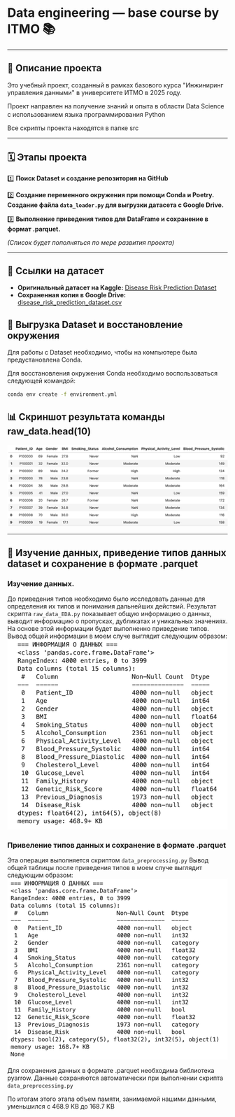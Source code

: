 # Data engineering — base course by ITMO 📚

---

## 📖 Описание проекта

Это учебный проект, созданный в рамках базового курса "Инжиниринг управления данными" в университете ИТМО в 2025 году.

Проект направлен на получение знаний и опыта в области Data Science с использованием языка программирования Python <img src="https://cdn.jsdelivr.net/gh/devicons/devicon/icons/python/python-original.svg" width="16" height="16" />

Все скрипты проекта находятся в папке src

---

## 🗓️ Этапы проекта

1️⃣ **Поиск Dataset и создание репозитория на GitHub**  

2️⃣ **Создание переменного окружения при помощи Conda и Poetry. Создание файла `data_loader.py` для выгрузки датасета с Google Drive.**

3️⃣ **Выполнение приведения типов для DataFrame и сохранение в формат .parquet.**

*(Список будет пополняться по мере развития проекта)*

---

## 🔗 Ссылки на датасет

*   **Оригинальный датасет на Kaggle:** [Disease Risk Prediction Dataset](https://www.kaggle.com/datasets/sahilislam007/disease-risk-prediction-dataset/data)
*   **Сохраненная копия в Google Drive:** [disease_risk_prediction_dataset.csv](https://drive.google.com/file/d/1fVkeUdzuBjqHsLPtL_AzUOeL4kX4Y7sV/view?usp=sharing)

## 🚀 Выгрузка Dataset и восстановление окружения

Для работы с Dataset необходимо, чтобы на компьютере была предустановлена Conda.

Для восстановления окружения Conda необходимо воспользоваться следующей командой:

```bash
conda env create -f environment.yml
```

## 📊 Скриншот результата команды raw_data.head(10)

![alt text](images/image.png)

---

## 🔧 Изучение данных, приведение типов данных dataset и сохранение в формате .parquet

### Изучение данных. 
До приведения типов необходимо было исследовать данные для определения их типов и понимания дальнейших действий. 
Результат скрипта `raw_data_EDA.py` показывает общую информацию о данных, выводит информацию о пропусках, дубликатах и уникальных значениях. На основе этой информации будет выполненно приведение типов. 
Вывод общей информации в моем случе выглядит следующим образом:
![alt text](images/image-1.png)

### Привеление типов данных и сохранение в формате .parquet
Эта операция выполняется скриптом `data_preprocessing.py`
Вывод общей таблицы после приведения типов в моем случе выглядит следующим образом:
![alt text](images/image-2.png)

Для сохранения данных в формате .parquet необходима библиотека pyarrow.
Данные сохраняются автоматически при выполнении скрипта `data_preprocessing.py` 

По итогам этого этапа объем памяти, занимаемой нашими данными, уменьшился с 468.9 KB до 168.7 KB